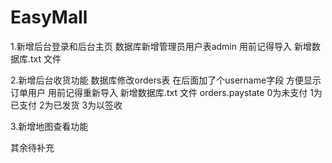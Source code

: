 # EasyMall

1.新增后台登录和后台主页
  数据库新增管理员用户表admin
  用前记得导入 新增数据库.txt 文件
 
 2.新增后台收货功能
  数据库修改orders表 在后面加了个username字段 方便显示订单用户
  用前记得重新导入 新增数据库.txt 文件
  orders.paystate 0为未支付 1为已支付 2为已发货 3为以签收
  
  3.新增地图查看功能
  
  其余待补充
